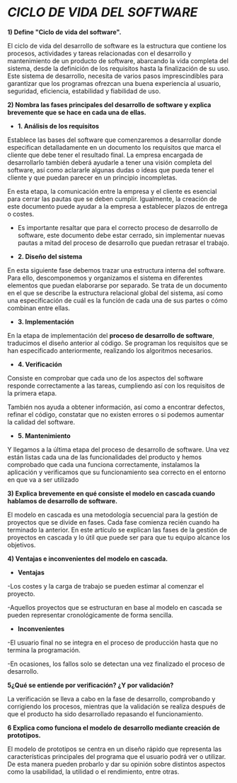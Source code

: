 # *CICLO DE VIDA DEL SOFTWARE*

**1) Define "Ciclo de vida del software".**

El ciclo de vida del desarrollo de software es la estructura que contiene los procesos, actividades y tareas relacionadas con el desarrollo y mantenimiento de un producto de software, abarcando la vida completa del sistema, desde la definición de los requisitos hasta la finalización de su uso.
Este sistema de desarrollo, necesita de varios pasos imprescindibles para garantizar que los programas ofrezcan una buena experiencia al usuario, seguridad, eficiencia, estabilidad y fiabilidad de uso.

  

**2) Nombra las fases principales del desarrollo de software y explica brevemente que se hace en cada una de ellas.**

- **1. Análisis de los requisitos**

Establece las bases del software que comenzaremos a desarrollar donde especifican  detalladamente en un documento los requisitos que marca el cliente que  debe tener el resultado final. La empresa encargada de desarrollarlo  también deberá ayudarle a tener una visión completa del software, así  como aclararle algunas dudas o ideas que pueda tener el cliente y que  puedan parecer en un principio incompletas.

En esta etapa, la comunicación entre la empresa y el cliente es  esencial para cerrar las pautas que se deben cumplir. Igualmente, la creación de este documento puede ayudar a la empresa a establecer plazos de entrega o costes.

- Es importante resaltar que para el correcto proceso de desarrollo de  software, este documento debe estar cerrado, sin implementar nuevas  pautas a mitad del proceso de desarrollo que puedan retrasar el trabajo.

- **2. Diseño del sistema**

En esta siguiente fase debemos trazar una estructura interna del  software. Para ello, descomponemos y organizamos el sistema en  diferentes elementos que puedan elaborarse por separado. Se trata de un documento en el que se describe la  estructura relacional global del sistema, así como una especificación de cuál es la función de cada una de sus partes o cómo combinan entre  ellas.

- **3. Implementación**

En la etapa de implementación del **proceso de desarrollo de software**, traducimos el diseño anterior al código. Se programan los requisitos  que se han especificado anteriormente, realizando los algoritmos  necesarios.

- **4. Verificación**

Consiste en  comprobar que cada uno de los aspectos del software responde  correctamente a las tareas, cumpliendo así con  los requisitos de la primera etapa.

También nos ayuda a obtener información, así como a encontrar  defectos, refinar el código, constatar que no existen errores o si  podemos aumentar la calidad del software.

- **5. Mantenimiento**

Y llegamos a la última etapa del proceso de desarrollo de software.  Una vez están listas cada una de las funcionalidades del producto y  hemos comprobado que cada una funciona correctamente, instalamos la  aplicación y verificamos que su funcionamiento sea correcto en el  entorno en que va a ser utilizado

 

**3) Explica brevemente en qué consiste el modelo en cascada cuando hablamos de desarrollo de software.**

El modelo en cascada es una metodología secuencial para la gestión de proyectos que se  divide en fases. Cada fase comienza recién cuando ha terminado la  anterior. En este artículo se explican las fases de la gestión de  proyectos en cascada y lo útil que puede ser para que tu equipo alcance los objetivos.



**4) Ventajas e inconvenientes del modelo en cascada.**

- **Ventajas**

-Los costes y la carga de trabajo se pueden estimar al comenzar el proyecto. 		

-Aquellos proyectos que se estructuran en base al modelo en cascada se pueden representar cronológicamente de forma sencilla. 	

- **Inconvenientes**	

-El usuario final no se integra en el proceso de producción hasta que no termina la programación. 

-En ocasiones, los fallos solo se detectan una vez finalizado el proceso de desarrollo. 				

**5¿Qué se entiende por verificación? ¿Y por validación?**

La verificación se lleva a cabo en la fase de desarrollo, comprobando y corrigiendo los procesos, mientras que la validación se realiza después de que el producto ha sido desarrollado repasando el funcionamiento.

**6 Explica como funciona el modelo de desarrollo mediante creación de prototipos.**

El modelo de prototipos se centra en un diseño rápido que representa las características principales del programa que el usuario podrá ver o utilizar. De esta manera pueden probarlo y dar su opinión sobre distintos  aspectos como la usabilidad, la utilidad o el rendimiento, entre otras.